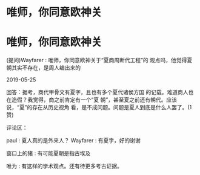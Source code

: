 # 唯师，你同意欧神关

# 唯师，你同意欧神关

(提问)Wayfarer : 唯师，你同意欧神关于“夏商周断代工程”的 观点吗，他觉得夏朝其实不存在，是周人编出来的

2019-05-25

回答：据考，商代甲骨文有夏字，且也有多个夏代诸侯方国 的记载。难道商人也在造假？我觉得，商之前肯定有一个“夏 朝”，甚至夏之前还有朝代。应该说，“夏”的存在从历史视角 看，是不成问题。问题是夏人到底是什么人罢了。(1 赞)

评论区：

paul : 夏人真的是外来人？ Wayfarer : 有夏字，好的谢谢

窗口上的猪 : 有可能夏朝是指古埃及

唯为 : 有这样的学术观点。还有待更多考古证据。